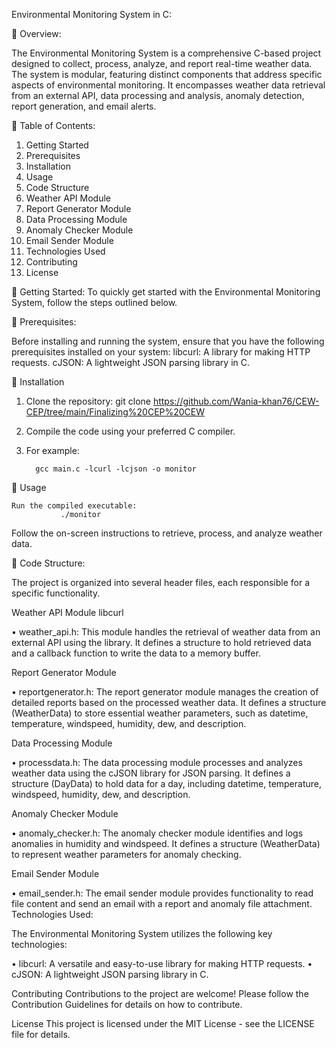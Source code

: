 Environmental Monitoring System in C:

	Overview:

The Environmental Monitoring System is a comprehensive C-based project designed to collect, process, analyze, and report real-time weather data. The system is modular, featuring distinct components that address specific aspects of environmental monitoring. It encompasses weather data retrieval from an external API, data processing and analysis, anomaly detection, report generation, and email alerts.

	Table of Contents:
1.	Getting Started
2.	Prerequisites
3.	Installation
4.	Usage
5.	Code Structure
6.	Weather API Module
7.	Report Generator Module
8.	Data Processing Module
9.	Anomaly Checker Module
10.	Email Sender Module
11.	Technologies Used
12.	Contributing
13.	License


	Getting Started:
        To quickly get started with the Environmental Monitoring System, follow the steps outlined                below.

	Prerequisites:

Before installing and running the system, ensure that you have the following prerequisites installed on your system:
     libcurl: A library for making HTTP requests.
     cJSON: A lightweight JSON parsing library in C.



	Installation
1.	Clone the repository:
                 git clone https://github.com/Wania-khan76/CEW-CEP/tree/main/Finalizing%20CEP%20CEW

2.	Compile the code using your preferred C compiler.
3.	For example:

   
		  gcc main.c -lcurl -lcjson -o monitor
  	
 Usage

    Run the compiled executable:
               ./monitor
Follow the on-screen instructions to retrieve, process, and analyze weather data.


	Code Structure:

The project is organized into several header files, each responsible for a specific functionality.

Weather API Module libcurl

•	weather_api.h: 
This module handles the retrieval of weather data from an external API using the library. It defines a structure to hold retrieved data and a callback function to write the data to a memory buffer.

Report Generator Module

•	reportgenerator.h: The report generator module manages the creation of detailed reports based on the processed weather data. It defines a structure (WeatherData) to store essential weather parameters, such as datetime, temperature, windspeed, humidity, dew, and description.

Data Processing Module

•	processdata.h: The data processing module processes and analyzes weather data using the cJSON library for JSON parsing. It defines a structure (DayData) to hold data for a day, including datetime, temperature, windspeed, humidity, dew, and description.

Anomaly Checker Module

•	anomaly_checker.h: The anomaly checker module identifies and logs anomalies in humidity and windspeed. It defines a structure (WeatherData) to represent weather parameters for anomaly checking.

Email Sender Module

•	email_sender.h: The email sender module provides functionality to read file content and send an email with a report and anomaly file attachment.	
Technologies Used:

The Environmental Monitoring System utilizes the following key technologies:

•	libcurl: A versatile and easy-to-use library for making HTTP requests.
•	cJSON: A lightweight JSON parsing library in C.

Contributing
Contributions to the project are welcome! Please follow the Contribution Guidelines for details on how to contribute.

License
This project is licensed under the MIT License - see the LICENSE file for details.

